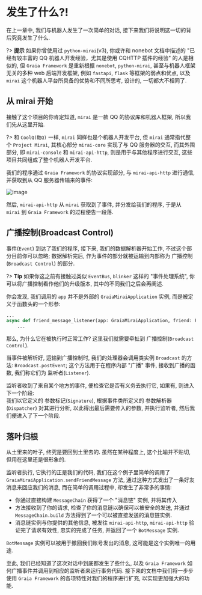 # 发生了什么?!

在上一章中, 我们与机器人发生了一次简单的对话, 接下来我们将说明这一切的背后究竟发生了什么.

?> **提示** 如果你曾使用过 `python-mirai`(v3), 你或许和 nonebot 文档中描述的 "已经有较丰富的 QQ 机器人开发经验，尤其是使用 CQHTTP 插件的经验" 的人是相似的, 但 `Graia Framework` 是重新根据 `nonebot`, `python-mirai`, 甚至与机器人框架无关的多种 web 后端开发框架, 例如 `fastapi`, `flask` 等框架的弱点和优点, 以及 `mirai` 这个机器人平台所具备的优势和不同所思考, 设计的, 一切都大不相同了.

## 从 mirai 开始
接触了这个项目的你肯定知道, `mirai` 是一款 QQ 的协议库和机器人框架, 所以我们先从这里开始.

?> 和 `CoolQ(酷Q)` 一样, `mirai` 同样也是个机器人开发平台, 但 `mirai` 通常指代整个 `Project Mirai`,
其核心部分 `mirai-core` 实现了与 QQ 服务器的交互, 而其外围部分, 即 `mirai-console` 和 `mirai-api-http`,
则是用于与其他程序进行交互, 这些项目共同组成了整个机器人开发平台.

我们的程序通过 `Graia Framework` 的协议实现部分, 与 `mirai-api-http` 进行通信, 并获取到从 QQ 服务器传输来的事件:

![image](/assets/images/process_1.png)

然后, `mirai-api-http` 从 `mirai` 获取到了事件, 并分发给我们的程序, 于是从 `mirai` 到 `Graia Framework` 的过程便告一段落.

## 广播控制(Broadcast Control)
事件(`Event`) 到达了我们的程序, 接下来, 我们的数据解析器开始工作, 不过这个部分目前你可以忽略;
数据解析完后, 作为事件的部分就被运输到内部称为 广播控制(`Broadcast Control`) 的部分.

?> **Tip** 如果你这之前有接触过类似 `EventBus`, `blinker` 这样的 "事件处理系统",
你可以将广播控制看作他们的升级版本, 其中的不同我们之后会再阐述.

你会发现, 我们调用的 `app` 并不是外部的 `GraiaMiraiApplication` 实例, 而是被定义于函数头的一个形参:

``` python
...
async def friend_message_listener(app: GraiaMiraiApplication, friend: Friend):
    ...
```

那么, 为什么它在被执行时正常工作? 这里我们就需要牵扯到 广播控制(`Broadcast Control`).

当事件被解析好, 运输到广播控制时, 我们的处理器会调用类实例 `Broadcast` 的方法: `Broadcast.postEvent`;
这个方法用于在程序内部 "广播" 事件, 接收到广播的函数, 我们称它们为 监听者(`Listener`).

监听者收到了来自某个地方的事件, 便检查它是否有义务去执行它, 如果有, 则进入下一个阶段:  
我们以它定义的 参数标记(`Signature`), 根据事件类所定义的 参数解析器(`Dispatcher`) 对其进行分析,
以此得出最后需要传入的参数, 并执行监听者, 然后我们便进入了下一个阶段.

## 落叶归根
从土里来的叶子, 终究是要回到土里去的.
虽然在某种程度上, 这个比喻并不贴切, 但用在这里还是很形象的.

监听者执行, 它执行的正是我们的代码, 我们在这个例子里简单的调用了 `GraiaMiraiApplication.sendFriendMessage` 方法,
通过这种方式发出了一条好友消息来回应我们的消息, 而在简单的调用过程中, 却发生了非常多的事情:

 - 你通过直接构建 `MessageChain` 获得了一个 "消息链" 实例, 并将其传入
 - 方法接收到了你的请求, 检查了你的消息链以确保可以被安全的发送, 并通过 `MessageChain.build` 方法得到了一个可以被直接发送的消息链实例.
 - 消息链实例与你提供的其他信息, 被发往 `mirai-api-http`, `mirai-api-http` 验证完了请求有效性, 忠实的完成了任务, 并返回了一个 `BotMessage` 实例.

`BotMessage` 实例可以被用于撤回我们账号发出的消息, 这可能是这个实例唯一的用途.

至此, 我们已经知道了这次对话中到底都发生了些什么, 以及 `Graia Framework` 如何广播事件并调用到相应的监听者来运行事务代码. 接下来的文档中我们将一步步使用 `Graia Framework` 的各项特性对我们的程序进行扩充, 以实现更加强大的功能.